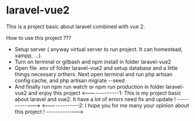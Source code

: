 # laravel-vue2
This is a project basic about laravel combined with vue 2.

How to use this project ???
+ Setup server ( anyway virtual server to run project. It can homestead, xampp, ...).
+ Turn on terminal or gitbash and npm install in folder laravel-vue2 
+ Open file .env of folder laravel-vue2 and setup database and a little things necessary orthers.
  Next open terminal and run php artisan config:cache, and php artisan migrate --seed
+ And finally run npm run watch or npm run production in folder laravel-vue2 and enjoy this project
<-------------1: This is my project basic about laravel and vue2. It have a lot of errors need fix and update ! -------------> 
<-------------2: I hope you for me many your opinion about this project !   -------------> 
